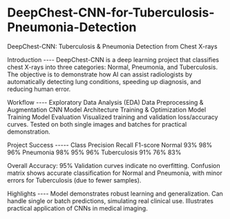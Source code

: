 # DeepChest-CNN-for-Tuberculosis-Pneumonia-Detection
DeepChest-CNN: Tuberculosis & Pneumonia Detection from Chest X-rays

Introduction ----
DeepChest-CNN is a deep learning project that classifies chest X-rays into three categories: Normal, Pneumonia, and Tuberculosis.
The objective is to demonstrate how AI can assist radiologists by automatically detecting lung conditions, speeding up diagnosis, and reducing human error.

Workflow ----
Exploratory Data Analysis (EDA)
Data Preprocessing & Augmentation
CNN Model Architecture
Training & Optimization
Model Training
Model Evaluation
Visualized training and validation loss/accuracy curves.
Tested on both single images and batches for practical demonstration.

Project Success -----
Class	Precision	Recall	F1-score
Normal	93%	98%	96%
Pneumonia	98%	95%	96%
Tuberculosis	91%	76%	83%

Overall Accuracy: 95%
Validation curves indicate no overfitting.
Confusion matrix shows accurate classification for Normal and Pneumonia, with minor errors for Tuberculosis (due to fewer samples).

Highlights ----
Model demonstrates robust learning and generalization.
Can handle single or batch predictions, simulating real clinical use.
Illustrates practical application of CNNs in medical imaging.
